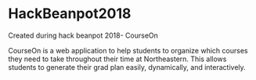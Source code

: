 # HackBeanpot2018
Created during hack beanpot 2018- CourseOn

CourseOn is a web application to help students to organize which courses they need to take throughout their time at Northeastern. 
This allows students to generate their grad plan easily, dynamically, and interactively.

